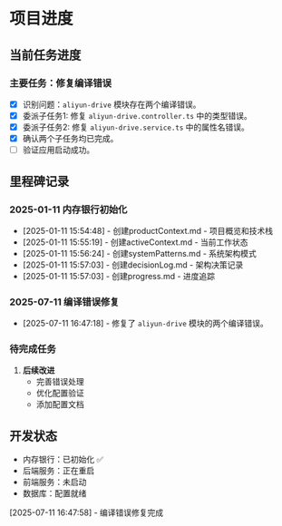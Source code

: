 # 项目进度

## 当前任务进度

### 主要任务：修复编译错误

- [x] 识别问题：`aliyun-drive` 模块存在两个编译错误。
- [x] 委派子任务1: 修复 `aliyun-drive.controller.ts` 中的类型错误。
- [x] 委派子任务2: 修复 `aliyun-drive.service.ts` 中的属性名错误。
- [x] 确认两个子任务均已完成。
- [ ] 验证应用启动成功。

## 里程碑记录

### 2025-01-11 内存银行初始化

- [2025-01-11 15:54:48] - 创建productContext.md - 项目概览和技术栈
- [2025-01-11 15:55:19] - 创建activeContext.md - 当前工作状态
- [2025-01-11 15:56:24] - 创建systemPatterns.md - 系统架构模式
- [2025-01-11 15:57:03] - 创建decisionLog.md - 架构决策记录
- [2025-01-11 15:57:03] - 创建progress.md - 进度追踪

### 2025-07-11 编译错误修复

- [2025-07-11 16:47:18] - 修复了 `aliyun-drive` 模块的两个编译错误。

### 待完成任务

1.  **后续改进**
    - 完善错误处理
    - 优化配置验证
    - 添加配置文档

## 开发状态

- 内存银行：已初始化 ✅
- 后端服务：正在重启
- 前端服务：未启动
- 数据库：配置就绪

[2025-07-11 16:47:58] - 编译错误修复完成
